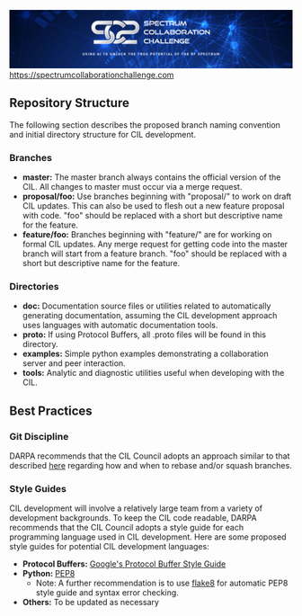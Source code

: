 ![SC2 Banner](resources/SC2_Banner.png)
https://spectrumcollaborationchallenge.com

## Repository Structure

The following section describes the proposed branch naming convention and initial directory structure for CIL development.

### Branches

* **master:** The master branch always contains the official version of the CIL. All changes to master must occur via a merge request.
* **proposal/foo:** Use branches beginning with "proposal/" to work on draft CIL updates. This can also be used to flesh out a new feature proposal with code. "foo" should be replaced with a short but descriptive name for the feature.
* **feature/foo:** Branches beginning with "feature/" are for working on formal CIL updates. Any merge request for getting code into the master branch will start from a feature branch. "foo" should be replaced with a short but descriptive name for the feature.

### Directories

* **doc:** Documentation source files or utilities related to automatically generating documentation, assuming the CIL development approach uses languages with automatic documentation tools.
* **proto:** If using Protocol Buffers, all .proto files will be found in this directory.
* **examples:** Simple python examples demonstrating a collaboration server and peer interaction.
* **tools:** Analytic and diagnostic utilities useful when developing with the CIL.

## Best Practices

### Git Discipline

DARPA recommends that the CIL Council adopts an approach similar to that described [here](https://spin.atomicobject.com/2017/04/23/maintain-clean-git-history/) regarding how and when to rebase and/or squash branches.

### Style Guides

CIL development will involve a relatively large team from a variety of development backgrounds. To keep the CIL code readable, DARPA recommends that the CIL Council adopts a style guide for each programming language used in CIL development. Here are some proposed style guides for potential CIL development languages:

* **Protocol Buffers:** [Google's Protocol Buffer Style Guide](https://developers.google.com/protocol-buffers/docs/style)
* **Python:** [PEP8](https://www.python.org/dev/peps/pep-0008/)
  * Note: A further recommendation is to use [flake8](http://flake8.pycqa.org/en/latest/) for automatic PEP8 style guide and syntax error checking.
* **Others:** To be updated as necessary
